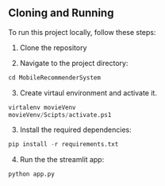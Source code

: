 


## Cloning and Running
To run this project locally, follow these steps:

1. Clone the repository

2. Navigate to the project directory:

```python
cd MobileRecommenderSystem
```
3. Create virtaul environment and activate it.
```python
virtalenv movieVenv 
movieVenv/Scipts/activate.ps1
```


3. Install the required dependencies:
```python
pip install -r requirements.txt
```
   
4. Run the the streamlit app:
```python
python app.py
```


 
